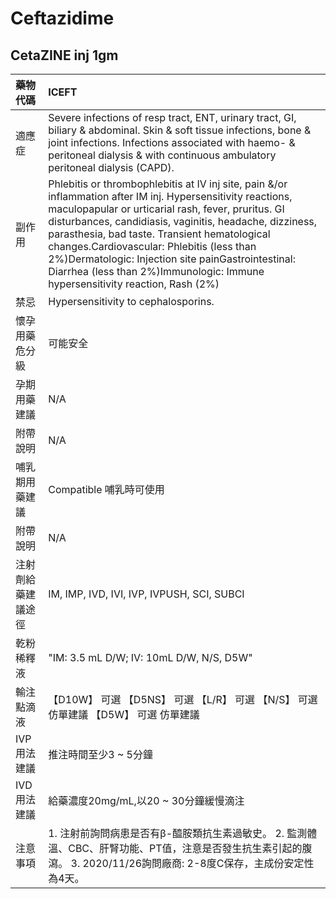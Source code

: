 # Ceftazidime

## CetaZINE inj 1gm

| 藥物代碼 | ICEFT |
| :--- | :--- |
| 適應症 | Severe infections of resp tract, ENT, urinary tract, GI, biliary & abdominal. Skin & soft tissue infections, bone & joint infections. Infections associated with haemo- & peritoneal dialysis & with continuous ambulatory peritoneal dialysis \(CAPD\). |
| 副作用 | Phlebitis or thrombophlebitis at IV inj site, pain &/or inflammation after IM inj. Hypersensitivity reactions, maculopapular or urticarial rash, fever, pruritus. GI disturbances, candidiasis, vaginitis, headache, dizziness, parasthesia, bad taste. Transient hematological changes.Cardiovascular: Phlebitis \(less than 2%\)Dermatologic: Injection site painGastrointestinal: Diarrhea \(less than 2%\)Immunologic: Immune hypersensitivity reaction, Rash \(2%\) |
| 禁忌 | Hypersensitivity to cephalosporins. |
| 懷孕用藥危分級 | 可能安全 |
| 孕期用藥建議 | N/A |
| 附帶說明 | N/A |
| 哺乳期用藥建議 | Compatible 哺乳時可使用 |
| 附帶說明 | N/A |
| 注射劑給藥建議途徑 | IM, IMP, IVD, IVI, IVP, IVPUSH, SCI, SUBCI |
| 乾粉稀釋液 | "IM: 3.5 mL D/W; IV: 10mL D/W, N/S, D5W" |
| 輸注點滴液 | 【D10W】 可選  【D5NS】 可選  【L/R】 可選  【N/S】 可選 仿單建議  【D5W】 可選 仿單建議 |
| IVP 用法建議 | 推注時間至少3 ~ 5分鐘 |
| IVD 用法建議 | 給藥濃度20mg/mL,以20 ~ 30分鐘緩慢滴注 |
| 注意事項 | 1. 注射前詢問病患是否有β-醯胺類抗生素過敏史。 2. 監測體溫、CBC、肝腎功能、PT值，注意是否發生抗生素引起的腹瀉。 3. 2020/11/26詢問廠商: 2-8度C保存，主成份安定性為4天。 |

